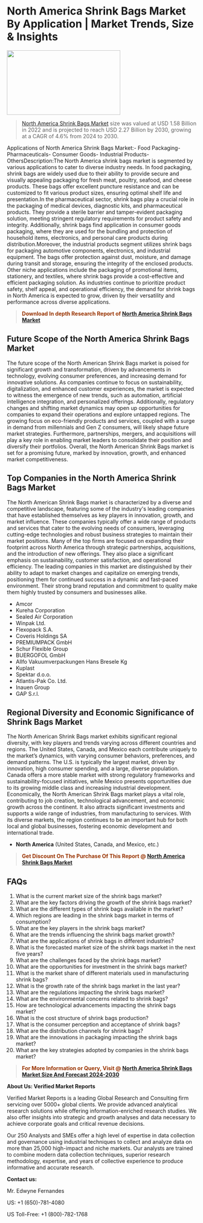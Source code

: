 <p><h1>North America Shrink Bags Market By Application | Market Trends, Size & Insights</h1><p><img class="aligncenter size-medium wp-image-105565" src="https://ffe5etoiles.com/wp-content/uploads/2025/01/MST7-300x171.png" alt="" width="300" height="171" /></p><blockquote><p><a href="https://www.verifiedmarketreports.com/download-sample/?rid=499693&utm_source=Github-NA&utm_medium=377" target="_blank">North America Shrink Bags Market</a> size was valued at USD 1.58 Billion in 2022 and is projected to reach USD 2.27 Billion by 2030, growing at a CAGR of 4.6% from 2024 to 2030.</p></blockquote>Applications of North America Shrink Bags Market:- Food Packaging- Pharmaceuticals- Consumer Goods- Industrial Products- OthersDescription:The North America shrink bags market is segmented by various applications to cater to diverse industry needs. In food packaging, shrink bags are widely used due to their ability to provide secure and visually appealing packaging for fresh meat, poultry, seafood, and cheese products. These bags offer excellent puncture resistance and can be customized to fit various product sizes, ensuring optimal shelf life and presentation.In the pharmaceutical sector, shrink bags play a crucial role in the packaging of medical devices, diagnostic kits, and pharmaceutical products. They provide a sterile barrier and tamper-evident packaging solution, meeting stringent regulatory requirements for product safety and integrity. Additionally, shrink bags find application in consumer goods packaging, where they are used for the bundling and protection of household items, electronics, and personal care products during distribution.Moreover, the industrial products segment utilizes shrink bags for packaging automotive components, electronics, and industrial equipment. The bags offer protection against dust, moisture, and damage during transit and storage, ensuring the integrity of the enclosed products. Other niche applications include the packaging of promotional items, stationery, and textiles, where shrink bags provide a cost-effective and efficient packaging solution. As industries continue to prioritize product safety, shelf appeal, and operational efficiency, the demand for shrink bags in North America is expected to grow, driven by their versatility and performance across diverse applications.</p><blockquote><p><span style="color: #993300;"><strong>Download In depth Research Report of <a href="https://www.verifiedmarketreports.com/download-sample/?rid=499693&utm_source=Github-NA&utm_medium=377">North America Shrink Bags Market</a></strong></span></p></blockquote><h2>Future Scope of the North America Shrink Bags Market</h2><p>The future scope of the North American Shrink Bags market is poised for significant growth and transformation, driven by advancements in technology, evolving consumer preferences, and increasing demand for innovative solutions. As companies continue to focus on sustainability, digitalization, and enhanced customer experiences, the market is expected to witness the emergence of new trends, such as automation, artificial intelligence integration, and personalized offerings. Additionally, regulatory changes and shifting market dynamics may open up opportunities for companies to expand their operations and explore untapped regions. The growing focus on eco-friendly products and services, coupled with a surge in demand from millennials and Gen Z consumers, will likely shape future market strategies. Furthermore, partnerships, mergers, and acquisitions will play a key role in enabling market leaders to consolidate their position and diversify their portfolios. Overall, the North American Shrink Bags market is set for a promising future, marked by innovation, growth, and enhanced market competitiveness.</p><h2>Top Companies in the North America Shrink Bags Market</h2><p>The North American Shrink Bags market is characterized by a diverse and competitive landscape, featuring some of the industry's leading companies that have established themselves as key players in innovation, growth, and market influence. These companies typically offer a wide range of products and services that cater to the evolving needs of consumers, leveraging cutting-edge technologies and robust business strategies to maintain their market positions. Many of the top firms are focused on expanding their footprint across North America through strategic partnerships, acquisitions, and the introduction of new offerings. They also place a significant emphasis on sustainability, customer satisfaction, and operational efficiency. The leading companies in this market are distinguished by their ability to adapt to market changes and capitalize on emerging trends, positioning them for continued success in a dynamic and fast-paced environment. Their strong brand reputation and commitment to quality make them highly trusted by consumers and businesses alike.</p><p><ul><li>Amcor </li><li> Kureha Corporation </li><li> Sealed Air Corporation </li><li> Winpak Ltd. </li><li> Flexopack S.A. </li><li> Coveris Holdings SA </li><li> PREMIUMPACK GmbH </li><li> Schur Flexible Group </li><li> BUERGOFOL GmbH </li><li> Allfo Vakuumverpackungen Hans Bresele Kg </li><li> Kuplast </li><li> Spektar d.o.o. </li><li> Atlantis-Pak Co. Ltd. </li><li> Inauen Group </li><li> GAP S.r.l.</li></ul></p><h2>Regional Diversity and Economic Significance of Shrink Bags Market</h2><p>The North American Shrink Bags market exhibits significant regional diversity, with key players and trends varying across different countries and regions. The United States, Canada, and Mexico each contribute uniquely to the market’s dynamics, with varying consumer behaviors, preferences, and demand patterns. The U.S. is typically the largest market, driven by innovation, high consumer spending, and a large, diverse population. Canada offers a more stable market with strong regulatory frameworks and sustainability-focused initiatives, while Mexico presents opportunities due to its growing middle class and increasing industrial development. Economically, the North American Shrink Bags market plays a vital role, contributing to job creation, technological advancement, and economic growth across the continent. It also attracts significant investments and supports a wide range of industries, from manufacturing to services. With its diverse markets, the region continues to be an important hub for both local and global businesses, fostering economic development and international trade.</p><ul> <li><strong>North America</strong> (United States, Canada, and Mexico, etc.)</li></ul><blockquote><p><span style="color: #993300;"><strong>Get Discount On The Purchase Of This Report @ <a href="https://www.verifiedmarketreports.com/ask-for-discount/?rid=499693&utm_source=Github-NA&utm_medium=377">North America Shrink Bags Market</a></strong></span></p></blockquote><h2>FAQs</h2><p><ol> <li>What is the current market size of the shrink bags market?</div><div></li> <li>What are the key factors driving the growth of the shrink bags market?</div><div></li> <li>What are the different types of shrink bags available in the market?</div><div></li> <li>Which regions are leading in the shrink bags market in terms of consumption?</div><div></li> <li>What are the key players in the shrink bags market?</div><div></li> <li>What are the trends influencing the shrink bags market growth?</div><div></li> <li>What are the applications of shrink bags in different industries?</div><div></li> <li>What is the forecasted market size of the shrink bags market in the next five years?</div><div></li> <li>What are the challenges faced by the shrink bags market?</div><div></li> <li>What are the opportunities for investment in the shrink bags market?</div><div></li> <li>What is the market share of different materials used in manufacturing shrink bags?</div><div></li> <li>What is the growth rate of the shrink bags market in the last year?</div><div></li> <li>What are the regulations impacting the shrink bags market?</div><div></li> <li>What are the environmental concerns related to shrink bags?</div><div></li> <li>How are technological advancements impacting the shrink bags market?</div><div></li> <li>What is the cost structure of shrink bags production?</div><div></li> <li>What is the consumer perception and acceptance of shrink bags?</div><div></li> <li>What are the distribution channels for shrink bags?</div><div></li> <li>What are the innovations in packaging impacting the shrink bags market?</div><div></li> <li>What are the key strategies adopted by companies in the shrink bags market?</div><div></li></ol></p><blockquote><p><span style="color: #993300;"><strong>For More Information or Query, Visit @ <a href="https://www.verifiedmarketreports.com/product/shrink-bags-market-size-and-forecast/">North America Shrink Bags Market Size And Forecast 2024-2030</a></strong></span></p></blockquote><p><strong>About Us: Verified Market Reports</strong></p><p>Verified Market Reports is a leading Global Research and Consulting firm servicing over 5000+ global clients. We provide advanced analytical research solutions while offering information-enriched research studies. We also offer insights into strategic and growth analyses and data necessary to achieve corporate goals and critical revenue decisions.</p><p>Our 250 Analysts and SMEs offer a high level of expertise in data collection and governance using industrial techniques to collect and analyze data on more than 25,000 high-impact and niche markets. Our analysts are trained to combine modern data collection techniques, superior research methodology, expertise, and years of collective experience to produce informative and accurate research.</p><p><strong>Contact us:</strong></p><p>Mr. Edwyne Fernandes</p><p>US: +1 (650)-781-4080</p><p>US Toll-Free: +1 (800)-782-1768</p>
